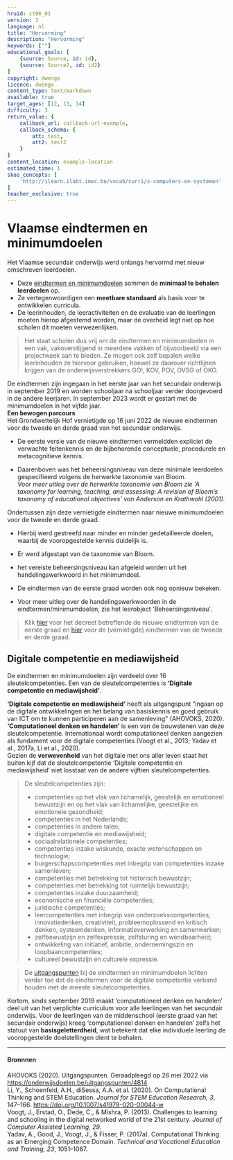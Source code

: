 ```yaml
---
hruid: ct06_01
version: 3
language: nl
title: "Hervorming"
description: "Hervorming"
keywords: [""]
educational_goals: [
    {source: Source, id: id}, 
    {source: Source2, id: id2}
]
copyright: dwengo
licence: dwengo
content_type: text/markdown
available: true
target_ages: [12, 13, 14]
difficulty: 3
return_value: {
    callback_url: callback-url-example,
    callback_schema: {
        att: test,
        att2: test2
    }
}
content_location: example-location
estimated_time: 1
skos_concepts: [
    'http://ilearn.ilabt.imec.be/vocab/curr1/s-computers-en-systemen'
]
teacher_exclusive: true
---
```

# Vlaamse eindtermen en minimumdoelen

Het Vlaamse secundair onderwijs werd onlangs hervormd met nieuw omschreven leerdoelen. 
- Deze [eindtermen en minimumdoelen](https://onderwijsdoelen.be/) sommen de **minimaal te behalen leerdoelen** op.
- Ze vertegenwoordigen een **meetbare standaard** als basis voor te ontwikkelen curricula.
- De leerinhouden, de leeractiviteiten en de evaluatie van de leerlingen moeten hierop afgestemd worden, maar de overheid legt niet op hoe scholen dit moeten verwezenlijken.

> Het staat scholen dus vrij om de eindtermen en minimumdoelen in een vak, vakoverstijgend in meerdere vakken of bijvoorbeeld via een projectweek aan te bieden. Ze mogen ook zelf bepalen welke leerinhouden ze hiervoor gebruiken, hoewel ze daarover richtlijnen krijgen van de onderwijsverstrekkers GO!, KOV, POV, OVSG of OKO.

<div class="alert alert-box alert-success">
De eindtermen zijn ingegaan in het eerste jaar van het secundair onderwijs in september 2019 en worden schooljaar na schooljaar verder doorgevoerd in de andere leerjaren. In september 2023 wordt er gestart met de minimumdoelen in het vijfde jaar.
</div>

<div class="alert alert-box alert-secondary">
<strong>Een bewogen parcours</strong><br>
Het Grondwettelijk Hof vernietigde op 16 juni 2022 de nieuwe eindtermen voor de tweede en derde graad van het secundair onderwijs. 
<ul><li>De eerste versie van de nieuwe eindtermen vermeldden expliciet de verwachte feitenkennis en de bijbehorende conceptuele, procedurele en metacognitieve kennis.</li></ul> 
<ul><li>Daarenboven was het beheersingsniveau van deze minimale leerdoelen gespecifieerd volgens de herwerkte taxonomie van Bloom.<br><em>Voor meer uitleg over de herwerkte taxonomie van Bloom zie ‘A taxonomy for learning, teaching, and assessing: A revision of Bloom’s taxonomy of educational objectives’ van Anderson en Krathwohl (2001).</em></li></ul>
Ondertussen zijn deze vernietigde eindtermen naar nieuwe minimumdoelen voor de tweede en derde graad. 
<ul><li>Hierbij werd gestreefd naar minder en minder gedetailleerde doelen, waarbij de vooropgestelde kennis duidelijk is.</li></ul>
<ul><li>Er werd afgestapt van de taxonomie van Bloom.</li></ul> 
<ul><li>het vereiste beheersingsniveau kan afgeleid worden uit het handelingswerkwoord in het minimumdoel.</li></ul> 
<ul><li>De eindtermen van de eerste graad worden ook nog opnieuw bekeken.</li></ul> 
<ul><li>Voor meer uitleg over de handelingswerkwoorden in de eindtermen/minimumdoelen, zie het leerobject 'Beheersingsniveau'.</li></ul> 
</div>

> Klik [hier](https://codex.vlaanderen.be/PrintDocument.ashx?id=1031619&datum=&geannoteerd=false&print=false) voor het decreet betreffende de nieuwe eindtermen van de eerste graad en [hier](https://codex.vlaanderen.be/PrintDocument.ashx?id=1035582&datum=&geannoteerd=false&print=false) voor de (vernietigde) eindtermen van de tweede en derde graad. 

## Digitale competentie en mediawijsheid

De eindtermen en minimumdoelen zijn verdeeld over 16 sleutelcompetenties. Een van de sleutelcompetenties is **‘Digitale competentie en mediawijsheid’**. 

<div class="alert alert-box alert-success">
<strong>‘Digitale competentie en mediawijsheid’</strong> heeft als uitgangspunt “ingaan op de digitale ontwikkelingen en het belang van basiskennis en goed gebruik van ICT om te kunnen participeren aan de samenleving" (AHOVOKS, 2020). <br>
<strong>‘Computationeel denken en handelen’</strong> is een van de bouwstenen van deze sleutelcompetentie. Internationaal wordt computationeel denken aangezien als fundament voor de digitale competenties (Voogt et al., 2013; Yadav et al., 2017a, Li et al., 2020).<br>
Gezien de <strong>verwevenheid</strong> van het digitale met ons aller leven staat het buiten kijf dat de sleutelcompetentie ‘Digitale competentie en mediawijsheid’ niet losstaat van de andere vijftien sleutelcompetenties. 
</div>

> De sleutelcompetenties zijn:
> - competenties op het vlak van lichamelijk, geestelijk en emotioneel bewustzijn en op het vlak van lichamelijke, geestelijke en emotionele gezondheid;
> - competenties in het Nederlands;
> - competenties in andere talen;
> - digitale competentie en mediawijsheid;
> - sociaalrelationele competenties;
> - competenties inzake wiskunde, exacte wetenschappen en technologie;
> - burgerschapscompetenties met inbegrip van competenties inzake samenleven;
> - competenties met betrekking tot historisch bewustzijn;
> - competenties met betrekking tot ruimtelijk bewustzijn;
> - competenties inzake duurzaamheid;
> - economische en financiële competenties;
> - juridische competenties;
> - leercompetenties met inbegrip van onderzoekscompetenties, innovatiedenken, creativiteit, probleemoplossend en kritisch denken, systeemdenken, informatieverwerking en samenwerken;
> - zelfbewustzijn en zelfexpressie, zelfsturing en wendbaarheid;
> - ontwikkeling van initiatief,  ambitie, ondernemingszin en loopbaancompetenties;
> - cultureel bewustzijn en culturele expressie. 



> De [uitgangspunten](onderwijsdoelen.be/uitgangspunten/4814) bij de eindtermen en minimumdoelen lichten verder toe dat de eindtermen voor de digitale competentie verband houden met de meeste sleutelcompetenties.

<div class="alert alert-box alert-success">
Kortom, sinds september 2019 maakt ‘computationeel denken en handelen’ deel uit van het verplichte curriculum voor alle leerlingen van het secundair onderwijs. Voor de leerlingen van de middenschool (eerste graad van het secundair onderwijs) kreeg ‘computationeel denken en handelen’ zelfs het statuut van <strong>basisgeletterdheid</strong>, wat betekent dat elke individuele leerling de vooropgestelde doelstellingen dient te behalen. 
</div>

----------------
#### Bronnnen

AHOVOKS (2020). Uitgangspunten. Geraadpleegd op 26 mei 2022 via https://onderwijsdoelen.be/uitgangspunten/4814<br>
Li, Y., Schoenfeld, A.H., diSessa, A.A. et al. (2020). On Computational Thinking and STEM Education. *Journal for STEM Education Research, 3*, 147–166. https://doi.org/10.1007/s41979-020-00044-w<br>
Voogt, J., Erstad, O., Dede, C., & Mishra, P. (2013). Challenges to learning and schooling in the digital networked world of the 21st century. *Journal of Computer Assisted Learning, 29*.<br>
Yadav, A., Good, J., Voogt, J., & Fisser, P. (2017a). Computational Thinking as an Emerging Competence Domain. *Technical and Vocational Education and Training, 23*, 1051–1067. 
